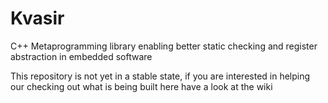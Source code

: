 # Kvasir
C++ Metaprogramming library enabling better static checking and register abstraction in embedded software

This repository is not yet in a stable state, if you are interested in helping our checking out what is being built here have a look at the wiki
